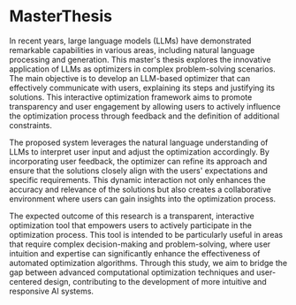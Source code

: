 # MasterThesis


In recent years, large language models (LLMs) have demonstrated remarkable capabilities in various areas, including natural language processing and generation. This master's thesis explores the innovative application of LLMs as optimizers in complex problem-solving scenarios. The main objective is to develop an LLM-based optimizer that can effectively communicate with users, explaining its steps and justifying its solutions. This interactive optimization framework aims to promote transparency and user engagement by allowing users to actively influence the optimization process through feedback and the definition of additional constraints.

The proposed system leverages the natural language understanding of LLMs to interpret user input and adjust the optimization accordingly. By incorporating user feedback, the optimizer can refine its approach and ensure that the solutions closely align with the users' expectations and specific requirements. This dynamic interaction not only enhances the accuracy and relevance of the solutions but also creates a collaborative environment where users can gain insights into the optimization process.

The expected outcome of this research is a transparent, interactive optimization tool that empowers users to actively participate in the optimization process. This tool is intended to be particularly useful in areas that require complex decision-making and problem-solving, where user intuition and expertise can significantly enhance the effectiveness of automated optimization algorithms. Through this study, we aim to bridge the gap between advanced computational optimization techniques and user-centered design, contributing to the development of more intuitive and responsive AI systems.